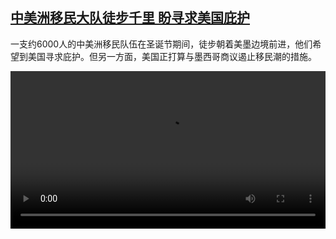 <!--1703603823000-->
[中美洲移民大队徒步千里 盼寻求美国庇护](https://www.dw.com/zh/%E4%B8%AD%E7%BE%8E%E6%B4%B2%E7%A7%BB%E6%B0%91%E5%A4%A7%E9%98%9F%E5%BE%92%E6%AD%A5%E5%8D%83%E9%87%8C%20%E7%9B%BC%E5%AF%BB%E6%B1%82%E7%BE%8E%E5%9B%BD%E5%BA%87%E6%8A%A4/a-67824738)
------

<p>一支约6000人的中美洲移民队伍在圣诞节期间，徒步朝着美墨边境前进，他们希望到美国寻求庇护。但另一方面，美国正打算与墨西哥商议遏止移民潮的措施。</small></p><video src="https://tvdownloaddw-a.akamaihd.net/dwtv_video/flv/vdt_zh/2023/bchi231226_001_mexicousa_AVC_1280x720.mp4" controls style="width:100%"></video>

